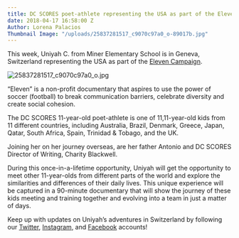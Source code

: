 ```yaml
---
title: DC SCORES poet-athlete representing the USA as part of the Eleven Campaign
date: 2018-04-17 16:58:00 Z
Author: Lorena Palacios
Thumbnail Image: "/uploads/25837281517_c9070c97a0_o-89017b.jpg"
---
```


This week, Uniyah C. from Miner Elementary School is in Geneva, Switzerland representing the USA as part of the [Eleven Campaign](http://elevencampaign.org/). 

![25837281517_c9070c97a0_o.jpg](/uploads/25837281517_c9070c97a0_o.jpg)

“Eleven” is a non-profit documentary that aspires to use the power of soccer (football) to break communication barriers, celebrate diversity and create social cohesion.

The DC SCORES 11-year-old poet-athlete is one of 11,11-year-old kids from 11 different countries, including Australia, Brazil, Denmark, Greece, Japan, Qatar, South Africa, Spain, Trinidad & Tobago, and the UK.

Joining her on her journey overseas, are her father Antonio and DC SCORES Director of Writing, Charity Blackwell. 

During this once-in-a-lifetime opportunity, Uniyah will get the opportunity to meet other 11-year-olds from different parts of the world and explore the similarities and differences of their daily lives. This unique experience will be captured in a 90-minute documentary that will show the journey of these kids meeting and training together and evolving into a team in just a matter of days.

Keep up with updates on Uniyah’s adventures in Switzerland by following our [Twitter](https://twitter.com/DCSCORES), [Instagram](https://www.instagram.com/dc_scores/), and [Facebook](https://www.facebook.com/DCSCORES/) accounts! 